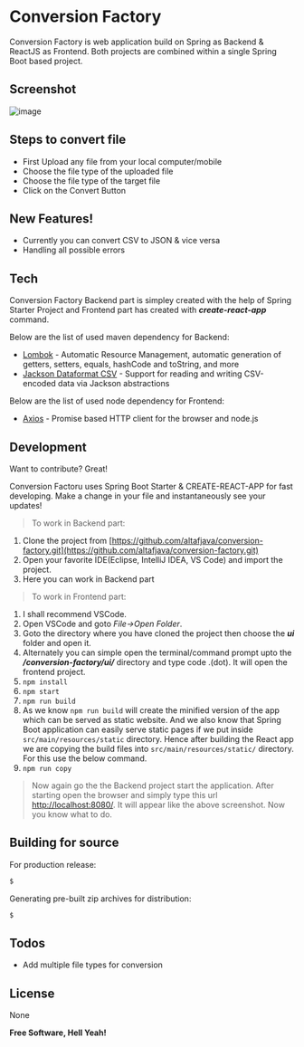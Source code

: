 # Conversion Factory

Conversion Factory is web application build on Spring as Backend & ReactJS as Frontend. Both projects are combined within a single Spring Boot based project.

## Screenshot

![image](https://user-images.githubusercontent.com/43504471/99863290-7ebf1080-2bc3-11eb-98b1-96c0b856f530.png)

## Steps to convert file

- First Upload any file from your local computer/mobile
- Choose the file type of the uploaded file
- Choose the file type of the target file
- Click on the Convert Button

## New Features!

- Currently you can convert CSV to JSON & vice versa
- Handling all possible errors

## Tech

Conversion Factory Backend part is simpley created with the help of Spring Starter Project and Frontend part has created with **_create-react-app_** command.

Below are the list of used maven dependency for Backend:

- [Lombok](https://mvnrepository.com/artifact/org.projectlombok/lombok) - Automatic Resource Management, automatic generation of getters, setters, equals, hashCode and toString, and more
- [Jackson Dataformat CSV](https://mvnrepository.com/artifact/com.fasterxml.jackson.dataformat/jackson-dataformat-csv) - Support for reading and writing CSV-encoded data via Jackson abstractions

Below are the list of used node dependency for Frontend:

- [Axios](https://www.npmjs.com/package/axios) - Promise based HTTP client for the browser and node.js

## Development

Want to contribute? Great!

Conversion Factoru uses Spring Boot Starter & CREATE-REACT-APP for fast developing.
Make a change in your file and instantaneously see your updates!

> To work in Backend part:

1. Clone the project from [https://github.com/altafjava/conversion-factory.git](https://github.com/altafjava/conversion-factory.git)
2. Open your favorite IDE(Eclipse, IntelliJ IDEA, VS Code) and import the project.
3. Here you can work in Backend part

> To work in Frontend part:

1. I shall recommend VSCode.
2. Open VSCode and goto _File->Open Folder_.
3. Goto the directory where you have cloned the project then choose the **_ui_** folder and open it.
4. Alternately you can simple open the terminal/command prompt upto the **_/conversion-factory/ui/_** directory and type code .(dot). It will open the frontend project.
5. `npm install`
6. `npm start`
7. `npm run build`
8. As we know `npm run build` will create the minified version of the app which can be served as static website. And we also know that Spring Boot application can easily serve static pages if we put inside `src/main/resources/static` directory. Hence after building the React app we are copying the build files into `src/main/resources/static/` directory. For this use the below command.
9. `npm run copy`

> Now again go the the Backend project start the application. After starting open the browser and simply type this url [http://localhost:8080/](http://localhost:8080/). It will appear like the above screenshot. Now you know what to do.

## Building for source

For production release:

```sh
$
```

Generating pre-built zip archives for distribution:

```sh
$
```

## Todos

- Add multiple file types for conversion

## License

None

**Free Software, Hell Yeah!**
